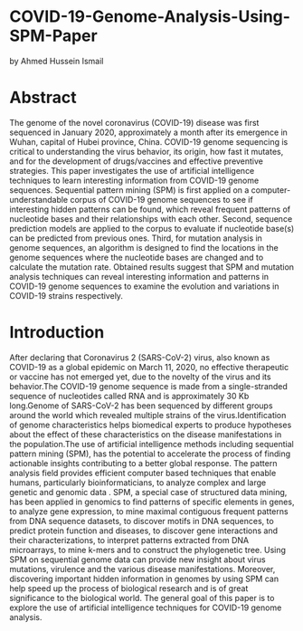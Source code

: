 # COVID-19-Genome-Analysis-Using-SPM-Paper
by Ahmed Hussein Ismail

# Abstract
The genome of the novel coronavirus (COVID-19) disease was first sequenced in January 2020, approximately a month after its emergence in Wuhan, capital of Hubei province, China. COVID-19 genome sequencing is critical to understanding the virus behavior, its origin, how fast it mutates, and for the development of drugs/vaccines and effective preventive strategies. This paper investigates the use of artificial intelligence techniques to learn interesting information from COVID-19 genome sequences. Sequential pattern mining (SPM) is first applied on a computer-understandable corpus of COVID-19 genome sequences to see if interesting hidden patterns can be found, which reveal frequent patterns of nucleotide bases and their relationships with each other. Second, sequence prediction models are applied to the corpus to evaluate if nucleotide base(s) can be predicted from previous ones. Third, for mutation analysis in genome sequences, an algorithm is designed to find the locations in the genome sequences where the nucleotide bases are changed and to calculate the mutation rate. Obtained results suggest that SPM and mutation analysis techniques can reveal interesting information and patterns in COVID-19 genome sequences to examine the evolution and variations in COVID-19 strains respectively.
# Introduction
After declaring that Coronavirus 2 (SARS-CoV-2) virus, also known as COVID-19 as a global epidemic on March 11, 2020, no effective therapeutic or vaccine has not emerged yet, due to the novelty of the virus and its behavior.The COVID-19 genome sequence is made from a single-stranded sequence of nucleotides called RNA and is approximately 30 Kb long.Genome of SARS-CoV-2 has been sequenced by different groups around the world which revealed multiple strains of the virus.Identification of genome characteristics helps biomedical experts to produce hypotheses about the effect of these characteristics on the disease manifestations in the population.The use of artificial intelligence methods including sequential pattern mining (SPM), has the potential to accelerate the process of finding actionable insights contributing to a better global response. The pattern analysis field provides efficient computer based techniques that enable humans, particularly bioinformaticians, to analyze complex and large genetic and genomic data . SPM, a special case of structured data mining, has been applied in genomics to find patterns of specific elements in genes, to analyze gene expression, to mine maximal contiguous frequent patterns from DNA sequence datasets, to discover motifs in DNA sequences, to predict protein function and diseases, to discover gene interactions and their characterizations, to interpret patterns extracted from DNA microarrays, to mine k-mers and to construct the phylogenetic tree. Using SPM on sequential genome data can provide new insight about virus mutations, virulence and the various disease manifestations. Moreover, discovering important hidden information in genomes by using SPM can help speed up the process of biological research and is of great significance to the biological world. The general goal of this paper is to explore the use of artificial intelligence techniques for COVID-19 genome analysis.
